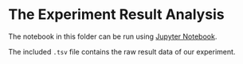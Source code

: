 # The Experiment Result Analysis
The notebook in this folder can be run using [Jupyter Notebook](https://jupyter.org/).

The included `.tsv` file contains the raw result data of our experiment.